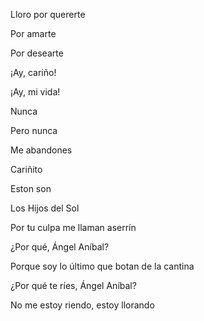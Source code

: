 Lloro por quererte

Por amarte

Por desearte


¡Ay, cariño!

¡Ay, mi vida!

Nunca

Pero nunca

Me abandones

Cariñito



Eston son

Los Hijos del Sol



Por tu culpa me llaman aserrín

¿Por qué, Ángel Aníbal?

Porque soy lo último que botan de la cantina



¿Por qué te ríes, Ángel Aníbal?

No me estoy riendo, estoy llorando
